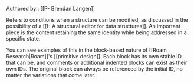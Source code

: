 Authored by:: [[P- Brendan Langen]]

Refers to conditions when a structure can be modified, as discussed in the possibility of a [[I- A structural editor for data structures]]. An important piece is the content retaining the same identity while being addressed in a specific state. 

You can see examples of this in the block-based nature of [[Roam Research|Roam]]'s [[primitive design]]. Each block has its own stable ID that can be, and comments or additional indented blocks can exist as their own IDs. The original block can always be referenced by the initial ID, no matter the variations that come later. 
